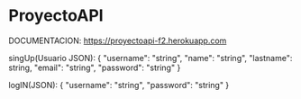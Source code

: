 # ProyectoAPI
DOCUMENTACION:
https://proyectoapi-f2.herokuapp.com


singUp(Usuario JSON):
{
  "username": "string",
  "name": "string",
  "lastname": string,
  "email": "string",
  "password": "string"
}

logIN(JSON):
{
  "username": "string",
  "password": "string"
}